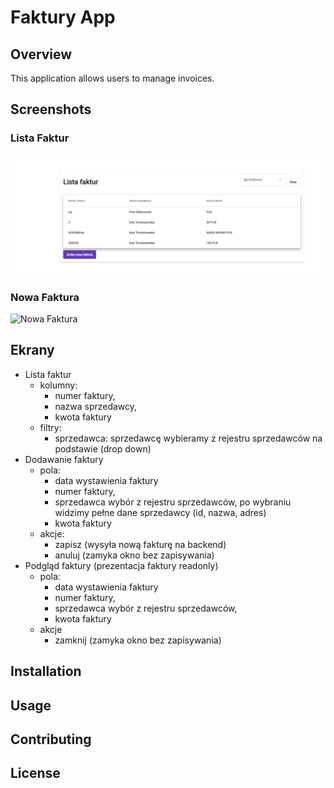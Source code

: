 # Faktury App

## Overview
This application allows users to manage invoices.

## Screenshots

### Lista Faktur
![alt text](image.png)

### Nowa Faktura
![Nowa Faktura](screenshots/nowa-faktura.png)

## Ekrany
* Lista faktur
  * kolumny:
    * numer faktury,
    * nazwa sprzedawcy,
    * kwota faktury
  * filtry:
    * sprzedawca: sprzedawcę wybieramy z rejestru sprzedawców na podstawie (drop down)  
* Dodawanie faktury
  * pola:
    * data wystawienia faktury
    * numer faktury,
    * sprzedawca wybór z rejestru sprzedawców, po wybraniu widzimy pełne dane sprzedawcy (id, nazwa, adres)
    * kwota faktury
  * akcje:
    * zapisz (wysyła nową fakturę na backend)
    * anuluj (zamyka okno bez zapisywania)
* Podgląd faktury (prezentacja faktury readonly)
  * pola:
    * data wystawienia faktury
    * numer faktury,
    * sprzedawca wybór z rejestru sprzedawców,
    * kwota faktury
  * akcje
    * zamknij (zamyka okno bez zapisywania)

## Installation
<!-- ...existing code... -->

## Usage
<!-- ...existing code... -->

## Contributing
<!-- ...existing code... -->

## License
<!-- ...existing code... -->
